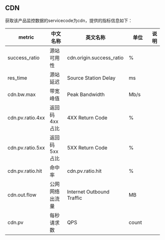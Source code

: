 ## CDN

获取该产品监控数据的servicecode为cdn，提供的指标信息如下：

metric | 中文名称  | 英文名称 |单位 | 说明
---|--- |--- |--- |---
success_ratio |源站可用性| cdn.origin.success_ratio | % |
res_time|源站延迟|Source Station Delay|ms|
cdn.bw.max | 带宽峰值 | Peak Bandwidth| Mb/s | 
cdn.pv.ratio.4xx |返回码4xx占比|4XX Return Code| % | 
cdn.pv.ratio.5xx |返回码5xx占比|5XX Return Code| % | 
cdn.pv.ratio.hit |命中率 | cdn.pv.ratio.hit | %|
cdn.out.flow|公网网络出流量| Internet Outbound Traffic | MB | 
cdn.pv | 每秒请求数 | QPS | count　|


